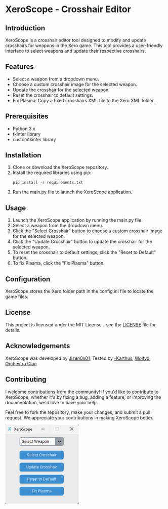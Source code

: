 # XeroScope - Crosshair Editor

## Introduction

XeroScope is a crosshair editor tool designed to modify and update crosshairs for weapons in the Xero game. This tool provides a user-friendly interface to select weapons and update their respective crosshairs.

## Features

- Select a weapon from a dropdown menu.
- Choose a custom crosshair image for the selected weapon.
- Update the crosshair for the selected weapon.
- Reset the crosshair to default settings.
- Fix Plasma: Copy a fixed crosshairs XML file to the Xero XML folder.

## Prerequisites

- Python 3.x
- tkinter library
- customtkinter library

## Installation

1. Clone or download the XeroScope repository.
2. Install the required libraries using pip:
    ```
    pip install -r requirements.txt
    ```
3. Run the main.py file to launch the XeroScope application.

## Usage

1. Launch the XeroScope application by running the main.py file.
2. Select a weapon from the dropdown menu.
3. Click the "Select Crosshair" button to choose a custom crosshair image for the selected weapon.
4. Click the "Update Crosshair" button to update the crosshair for the selected weapon.
5. To reset the crosshair to default settings, click the "Reset to Default" button.
6. To fix Plasma, click the "Fix Plasma" button.

## Configuration

XeroScope stores the Xero folder path in the config.ini file to locate the game files.

## License

This project is licensed under the MIT License - see the [LICENSE](LICENSE) file for details.

## Acknowledgements

XeroScope was developed by [Jizen0x01](https://github.com/Jizen0x01), Tested by [-Karthus](https://xero.gg/player/-Karthus), [Wolfyx](https://xero.gg/player/Wolfyx), [Orchestra Clan](https://xero.gg/clan/Orchestra)

## Contributing

I welcome contributions from the community! If you'd like to contribute to XeroScope, whether it's by fixing a bug, adding a feature, or improving the documentation, we'd love to have your help.

Feel free to fork the repository, make your changes, and submit a pull request. We appreciate your contributions in making XeroScope better.

![XeroScope](screenshots/xeroscope.png)
